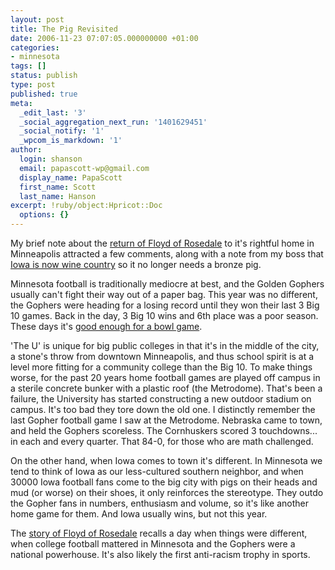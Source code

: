 ```yaml
---
layout: post
title: The Pig Revisited
date: 2006-11-23 07:07:05.000000000 +01:00
categories:
- minnesota
tags: []
status: publish
type: post
published: true
meta:
  _edit_last: '3'
  _social_aggregation_next_run: '1401629451'
  _social_notify: '1'
  _wpcom_is_markdown: '1'
author:
  login: shanson
  email: papascott-wp@gmail.com
  display_name: PapaScott
  first_name: Scott
  last_name: Hanson
excerpt: !ruby/object:Hpricot::Doc
  options: {}
---
```

<p>My brief note about the <a href="http://www.papascott.de/archives/2006/11/19/we-got-the-pig">return of Floyd of Rosedale</a> to it's rightful home in Minneapolis attracted a few comments, along with a note from my boss that <a href="http://lumma.de/eintrag.php?id=3110">Iowa is now wine country</a> so it no longer needs a bronze pig.</p>
<p>Minnesota football is traditionally mediocre at best, and the Golden Gophers usually can't fight their way out of a paper bag. This year was no different, the Gophers were heading for a losing record until they won their last 3 Big 10 games. Back in the day, 3 Big 10 wins and 6th place was a poor season. These days it's <a href="http://sports.yahoo.com/ncaaf/news;_ylt=ArFP4yUYfihrrdJK8t4wQ6if1LYF?slug=ap-minnesota-insightbowl&amp;prov=ap&amp;type=lgns">good enough for a bowl game</a>.</p>
<p>'The U' is unique for big public colleges in that it's in the middle of the city, a stone's throw from downtown Minneapolis, and thus school spirit is at a level more fitting for a community college than the Big 10. To make things worse, for the past 20 years home football games are played off campus in a sterile concrete bunker with a plastic roof (the Metrodome). That's been a failure, the University has started constructing a new outdoor stadium on campus. It's too bad they tore down the old one. I distinctly remember the last Gopher football game I saw at the Metrodome. Nebraska came to town, and held the Gophers scoreless. The Cornhuskers scored 3 touchdowns... in each and every quarter. That 84-0, for those who are math challenged.</p>
<p>On the other hand, when Iowa comes to town it's different. In Minnesota we tend to think of Iowa as our less-cultured southern neighbor, and when 30000 Iowa football fans come to the big city with pigs on their heads and mud (or worse) on their shoes, it only reinforces the stereotype. They outdo the Gopher fans in numbers, enthusiasm and volume, so it's like another home game for them. And Iowa usually wins, but not this year.</p>
<p>The <a href="http://news.minnesota.publicradio.org/features/2005/11/14_steilm_floydofrosedale/">story of Floyd of Rosedale</a> recalls a day when things were different, when college football mattered in Minnesota and the Gophers were a national powerhouse. It's also likely the first anti-racism trophy in sports.</p>
